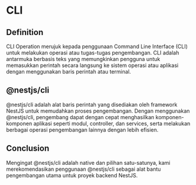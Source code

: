 # CLI

## Definition

CLI Operation merujuk kepada penggunaan Command Line Interface (CLI) untuk melakukan operasi atau tugas-tugas pengembangan. CLI adalah antarmuka berbasis teks yang memungkinkan pengguna untuk memasukkan perintah secara langsung ke sistem operasi atau aplikasi dengan menggunakan baris perintah atau terminal.

## @nestjs/cli

@nestjs/cli adalah alat baris perintah yang disediakan oleh framework NestJS untuk memudahkan proses pengembangan. Dengan menggunakan @nestjs/cli, pengembang dapat dengan cepat menghasilkan komponen-komponen aplikasi seperti modul, controller, dan services, serta melakukan berbagai operasi pengembangan lainnya dengan lebih efisien.

## Conclusion

Mengingat @nestjs/cli adalah native dan pilihan satu-satunya, kami merekomendasikan penggunaan @nestjs/cli sebagai alat bantu pengembangan utama untuk proyek backend NestJS.

